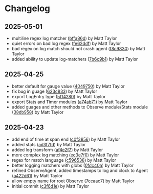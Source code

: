 # Changelog


## 2025-05-01
- multiline regex log matcher ([bffa86d](https://github.com/mjt-engine/observe/commit/bffa86d17ae83153133d28e688418cb6c90b6173)) by Matt Taylor
- quiet errors on bad log regex ([fe62ddf](https://github.com/mjt-engine/observe/commit/fe62ddfe6b515cf4e3b194f1f71ec469a3390541)) by Matt Taylor
- bad regex on log match should not crash agent ([f8c9830](https://github.com/mjt-engine/observe/commit/f8c98307471d27de0b23945adb6b58b0657c914e)) by Matt Taylor
- added ability to update log-matchers ([7b6c9b1](https://github.com/mjt-engine/observe/commit/7b6c9b14046350439fd91a7cf7ad21282fd8eff0)) by Matt Taylor

## 2025-04-25
- better default for gauge value ([4049750](https://github.com/mjt-engine/observe/commit/4049750677f36e672b104b0b2b708e9301059764)) by Matt Taylor
- fix bug in guage ([623c833](https://github.com/mjt-engine/observe/commit/623c833e5c0c01adb60c2f27cea32fb48e34867d)) by Matt Taylor
- export LogEntry type ([5f14280](https://github.com/mjt-engine/observe/commit/5f142805aa0e58fd61c638d92c1bb01ba4f1cf0e)) by Matt Taylor
- export Stats and Timer modules ([a74ab71](https://github.com/mjt-engine/observe/commit/a74ab71a19e74f800d783519dbb03aeab1783e1e)) by Matt Taylor
- added guages and other methods to Observe module/Stats module ([38db958](https://github.com/mjt-engine/observe/commit/38db958629ad5a03c413b79f38b7e155f6f245d9)) by Matt Taylor

## 2025-04-23
- add end of time at span end ([c0f3856](https://github.com/mjt-engine/observe/commit/c0f3856c05a9d6cdb0a272e64187758368356dd1)) by Matt Taylor
- added stats ([ad3f7fd](https://github.com/mjt-engine/observe/commit/ad3f7fd6572a368c0dc1cbc16467068be6959899)) by Matt Taylor
- added log transform ([af4e2f7](https://github.com/mjt-engine/observe/commit/af4e2f7487e765a5a61cad6ec0787da5b8850831)) by Matt Taylor
- more complex log matching ([ec3e7f0](https://github.com/mjt-engine/observe/commit/ec3e7f087eadcefa771eef0ece928bda92338001)) by Matt Taylor
- regex for match language ([c596538](https://github.com/mjt-engine/observe/commit/c5965384156f34464132ea5efc323187dc0347eb)) by Matt Taylor
- better logging matchers with globs ([0fdc40a](https://github.com/mjt-engine/observe/commit/0fdc40ac36699bac1c6bda9bef8f9213d8621246)) by Matt Taylor
- refined ObserveAgent, added timestamps to log and clock to Agent ([a422d61](https://github.com/mjt-engine/observe/commit/a422d61169ea46d38f7811809e675e7c39498171)) by Matt Taylor
- allow empty name for root Observe ([7ccaac7](https://github.com/mjt-engine/observe/commit/7ccaac756e117347193218e0813c2080e8e8e6e6)) by Matt Taylor
- initial commit ([c3f6d1e](https://github.com/mjt-engine/observe/commit/c3f6d1e368d46baf03cd925282de39fa1f0b527b)) by Matt Taylor
